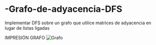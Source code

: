 # -Grafo-de-adyacencia-DFS
Implementar DFS sobre un grafo que utilice matrices de adyacencia en lugar de listas ligadas

 IMPRESIÓN GRAFO 
![Grafo](https://user-images.githubusercontent.com/69606173/138633941-fb1c532d-4383-4c21-844d-10c765b8467d.png)
